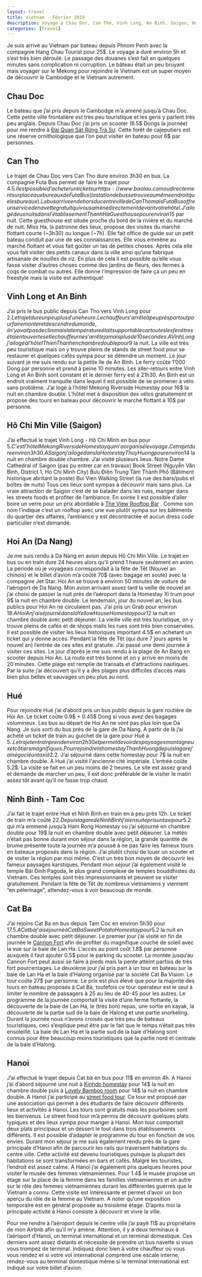```yaml
---
layout: travel
title: Vietnam - Février 2019
description: Voyage à Chau Doc, Can Tho, Vinh Long, An Binh, Saigon, Hoi An, Hué, Ninh Binh, Tam Coc, Hanoi et Cat Ba en Février 2019
categories: [Travel]
---
```

Je suis arrivé au Vietnam par bateau depuis Phnom Penh avec la compagnie Hang Chau Tourist pour 25$. Le voyage a duré environ 5h et s’est très bien déroulé. Le passage des douanes s’est fait en quelques minutes sans complication ni corruption. Le bâteau était un peu bruyant mais voyager sur le Mekong pour rejoindre le Vietnam est un super moyen de découvrir le Cambodge et le Vietnam autrement. 

## Chau Doc
Le bateau que j’ai pris depuis le Cambodge m’a amené jusqu’à Chau Doc. Cette petite ville frontalière est très peu touristique et les gens y parlent très peu anglais. 
Depuis Chau Doc j’ai pris un scooter (6.5$ Dongs la journée)  pour me rendre à [Đài Quan Sát Rừng Trà Sư](https://goo.gl/maps/H7X2P4JorNA2). Cette forêt de cajeputiers est une réserve ornithologique que l’on peut visiter en bateau pour 6$ par personnes.

## Can Tho
Le trajet de Chau Doc vers Can Tho dure environ 3h30 en bus. La compagnie Futa Bus permet de faire le trajet pour 4.5$. Il est possible d’acheter un ticket sur https://www.baolau.com ou directement sur place aux bureaux de Futa Bus (la station de bus se trouve au même endroit que les bureaux). Le bus arrive en dehors du centre ville de Can Tho mais Futa Bus offre un service de navette gratuit qui vous amène directement devant votre hôtel.
J’ai logé deux nuits dans l’établissement Thanh Ha Guesthouse pour environ 15$ par nuit. Cette guesthouse est située proche du bord de la rivière et du marché de nuit. Miss Ha, la patronne des lieux, propose des visites du marché flottant courte (~3h30) ou longue (~7h). Elle fait office de guide sur un petit bateau conduit par une de ses connaissances. Elle vous emmène au marché flottant et vous fait goûter un tas de petites choses. Après cela elle vous fait visiter des petits canaux dans la ville ainsi qu’une fabrique artisanale de nouilles de riz. En plus de cela il est possible qu’elle vous fasse visiter d’autres choses comme des jardins de fleurs, des fermes à coqs de combat ou autres. Elle donne l’impression de faire ça un peu en freestyle mais la visite est authentique!

## Vinh Long et An Binh
J’ai pris le bus public depuis Can Tho vers Vinh Long pour 2$. Le trajet dure un peu plus d’une heure. Le chauffeur s’arrête à peu près partout pour faire monter et descendre du monde, il n’y avait pas de clim mais la température était supportable car toutes les fenêtres étaient ouvertes et le chauffeur ne s’arrête jamais plus de 10 secondes. A Vinh Long j’ai logé à l’hôtel Thien Thanh en chambre double pour 9$ la nuit. La ville est très peu touristique mais on y trouve pleins de stands de street food pour se restaurer et quelques cafés sympa pour se détendre un moment. Le jour suivant je me suis rendu sur la petite île de An Binh. Le ferry coûte 1’000 Dong par personne et prend à peine 10 minutes. Les aller-retours entre Vinh Long et An Binh sont constant et le dernier ferry est à 21h30. An Binh est un endroit vraiment tranquille dans lequel il est possible de se promener à vélo sans problème. J’ai logé à l’hôtel Mekong Riverside Homestay pour 16$ la nuit en chambre double. L’hôtel met à disposition des vélos gratuitement et propose des tours en bateau pour découvrir le marché flottant à 10$ par personne.

## Hô Chi Min Ville (Saigon)
J’ai effectué le trajet Vinh Long - Hô Chi Minh en bus pour 5$. C’est l’hôtel Mekong Riverside Homestay qui m’a organisé le voyage. Ce trajet dure environ 3h30. A Saigon j’ai logé dans la Homestay Thuy Huong pour environ 14$ la nuit en chambre double chambre. J’ai visité plusieurs lieux.
Notre Dame Cathedral of Saigon (pas pu entrer car en travaux)
Book Street (Nguyễn Văn Bình, District 1, Ho Chi Minh City)
Bưu Điện Trung Tâm Thành Phố (Bâtiment historique abritant la poste)
Bui Vien Walking Street (la rue des bars/pubs et boîtes de nuits)
Tous ces lieux sont sympas à découvrir mais sans plus. La vraie attraction de Saigon c’est de se balader dans les rues, manger dans les streets foods et profiter de l’ambiance. En soirée il est possible d’aller boire un verre pour un prix abordable à [The View Rooftop Bar](https://goo.gl/maps/3jULZ8tdAdQ2) . Comme son nom l’indique c’est un rooftop avec une vue plutôt sympa sur les bâtiments du quartier des affaires, l’ambiance y est décontractée et aucun dress code particulier n’est demandé.

## Hoi An (Da Nang)
Je me suis rendu à Da Nang en avion depuis Hô Chi Min Ville. Le trajet en bus ou en train dure 24 heures alors qu’il prend 1 heure seulement en avion. La période où je voyageais correspondait à la fête de Têt (Nouvel an chinois) et le billet d’avion m’a coûté 70$ (avec bagage en soute) avec la compagnie Jet Star. Hoi An se trouve à environ 50 minutes de voiture de l’aéroport de Da Nang. Mon avion arrivant assez tard la veille de nouvel an j’ai choisi de passer la nuit près de l’aéroport dans la Homestay Xì trum pour 9$ la nuit en chambre double. Le lendemain, jour du nouvel an, les bus publics pour Hoi An ne circulaient pas. J’ai pris un Grab pour environ 18$. A Hoi An j’ai séjourné dans la Yellow House Homestay pour 12$ la nuit en chambre double avec petit déjeuner. La vieille ville est très touristique, on y trouve pleins de cafés et de shops mails les rues sont très bien conservées. Il est possible de visiter les lieux historiques important 4.5$ en achetant un ticket qui y donne accès. Pendant la fête de Têt (qui dure 7 jours après le nouvel an) l’entrée de ces sites est gratuite. J’ai passé une demi journée à visiter ces sites. Le jour d’après je me suis rendu à la plage de An Bang en scooter depuis Hoi An. La route est très bonne et on y arrive en moins de 20 minutes. Cette plage est remplie de transats et d’attractions nautiques. Par la suite j’ai découvert qu’il y a des plages plus difficiles d’accès mais bien plus belles et sauvages un peu plus au nord.

## Hué
Pour rejoindre Hué j’ai d’abord pris un bus public depuis la gare routière de Hoi An. Le ticket coûte 0.9$ + 0.45$ Dong si vous avez des bagages volumineux. Les bus au départ de Hoi An ne vont pas plus loin que Da Nang. Je suis sorti du bus près de la gare de Da Nang. A partir de là j’ai acheté un ticket de train au guichet de la gare pour Hué à 5.$. Le trajet en train prend environ 2h30 et permet de voir des paysages montagneux et côtiers magnifiques. Pour rejoindre la homestay Thanh Huong depuis la gare j’ai négocié un taxi à 2.2$. J’ai séjourné dans cette homestay pour 7$ la nuit en chambre double. A Hué j’ai visité l'ancienne cité impériale. L’entrée coûte 5.2$. La visite se fait en un peu moins de 2 heures. Le site est assez grand et demande de marcher un peu, il est donc préférable de le visiter le matin assez tôt avant qu’il ne fasse trop chaud.

## Ninh Binh - Tam Coc
J’ai fait le trajet entre Hué et Ninh Binh en train en à peu près 12h. Le ticket de train m’a coûté 22$. Depuis la gare de Ninh Binh j’ai ensuite pris un taxi pour 5.2$ qui m’a emmené jusqu’à Ham Rong Homestay où j’ai séjourné en chambre double pour 19$ la nuit en chambre double avec petit déjeuner. La météo n’était pas bonne durant mon séjour dans la région, la grande quantité de brume présente toute la journée m’a poussé à ne pas faire les fameux tours en bateaux proposés dans la région. J’ai plutôt choisi de louer un scooter et de visiter la région par moi même. C’est un très bon moyen de découvrir les fameux paysages karstiques. Pendant mon séjour j’ai également visité le temple Bái Đính Pagoda, le plus grand complexe de temples bouddhistes du Vietnam. Ces temples sont très impressionnants et peuvent se visiter gratuitement. Pendant la fête de Têt de nombreux vietnamiens y viennent “en pèlerinage”, attendez-vous à voir beaucoup de monde.

## Cat Ba
J’ai rejoins Cat Ba en bus depuis Tam Coc en environ 5h30 pour 17.5$. A Cat bà j’ai séjourné à Cat Ba Sweet Potato Homestay pour 5.2$ la nuit en chambre double avec petit déjeuner. Le premier jour j’ai visité en fin de journée le [Cannon Fort](https://goo.gl/maps/aprMbxSLs182) afin de profiter du magnifique couché de soleil avec la vue sur la baie de Lan Ha. L’accès au point coût 1.8$ par personne auxquels il faut ajouter 0.5$ pour le parking du scooter. La montée jusqu’au Cannon Fort peut aussi se faire à pieds mais la pente atteint parfois de très fort pourcentages. Le deuxième jour j’ai pris part à un tour en bateau sur la baie de Lan Ha et la baie d’Halong organisé par la société Cat Ba Vision. Le tour coûte 27$ par personne. Le prix est plus élevé que pour la majorité des tours en bateau proposés à Cat Bà, toutefois ce tour opérateur est le seul à limiter le nombre de passagers à 25 au lieu de 40-45 pour les autres. Le programme de la journée comportait la visite d’une ferme flottante, la découverte de la baie de Lan Ha, le (très bon) repas, une sortie en kayak, la découverte de la partie sud de la baie de Halong et une partie snorkeling. Durant la journée nous n’avons croisés que très peu de bateaux touristiques, ceci s’explique peut être par le fait que le temps n’était pas très ensoleillé. La baie de Lan Ha et la partie sud de la baie d’Halong sont connus pour être beaucoup moins touristiques que la partie nord et centrale de la baie d’Halong.

## Hanoi
J’ai effectué le trajet depuis Cat bà en bus pour 11$ en environ 4h. A Hanoi j’ai d’abord séjourné une nuit à [Kinhdo homestay](https://www.airbnb.com/rooms/22640025?s=51) pour 14$ la nuit en chambre double puis à [Lovely Bamboo room](https://www.airbnb.com/rooms/14223917) pour 14$ la nuit en chambre double. 
A Hanoi j’ai participé au [street food tour](https://www.hanoifreewalkingtours.com/tours/hanoi-streetfood-experience-3-hours.html). Ce tour est proposé par une association qui permet à des étudiants de faire découvrir différents lieux et activités à Hanoi. Les tours sont gratuits mais les pourboires sont les bienvenus. Le street food tour m’a permis de découvrir quelques plats typiques et des lieux sympa pour manger à Hanoi. Mon tour comportait deux plats principaux et un dessert le tout dans trois établissements différents. Il est possible d’adapter le programme du tour en fonction de vos envies.
Durant mon séjour je me suis également rendu près de la gare principale d’Hanoi afin de parcourir les rails qui traversent habitations du centre ville. Cette activité est devenu touristiques puisque la plupart des habitations se sont transformées en bars et cafés. Malgré les touristes, l’endroit est assez calme. 
A Hanoï j’ai également pris quelques heures pour visiter le musée des femmes vietnamiennes. Pour 1.4$ le musée propose un étage sur la place de la femme dans les familles vietnamiennes et un autre sur le rôle des femmes vietnamiennes durant les différentes guerres que le Vietnam a connu. Cette visite est intéressante et permet d’avoir un bon aperçu du rôle de la femme au Vietnam. A noter qu’une exposition temporaire est en général proposée au troisième étage.
D’après moi la principale activité à Hanoï consiste à découvrir et vivre la ville.

Pour me rendre à l’aéroport depuis le centre ville j’ai payé 11$ au propriétaire de mon Airbnb afin qu’il m’y amène. Attention, il y a deux terminaux à l’aéroport d’Hanoï, un terminal international et un terminal domestique. Ces derniers sont assez distants et nécessite de prendre un bus navette si vous vous trompez de terminal. Indiquez donc bien à votre chauffeur où vous vous rendez et si votre vol international comprend une escale interne, rendez-vous au terminal domestique même si le terminal international est indiqué sur votre billet d’avion.
